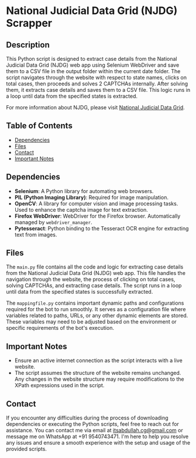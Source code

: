 # National Judicial Data Grid (NJDG) Scrapper

## Description

This Python script is designed to extract case details from the National Judicial Data Grid (NJDG) web app using Selenium WebDriver and save them to a CSV file in the output folder within the current date folder. The script navigates through the website with respect to state names, clicks on total cases, then proceeds and solves 2 CAPTCHAs internally. After solving them, it extracts case details and saves them to a CSV file. This logic runs in a loop until data from the specified states is extracted.

For more information about NJDG, please visit [National Judicial Data Grid](https://njdg.ecourts.gov.in/).


## Table of Contents

- [Dependencies](#dependencies)
- [Files](#files)
- [Contact](#contact)
- [Important Notes](#important-notes)

## Dependencies

- **Selenium**: A Python library for automating web browsers.
- **PIL (Python Imaging Library)**: Required for image manipulation.
- **OpenCV**: A library for computer vision and image processing tasks. Used to enhance the captcha image for text extraction.
- **Firefox WebDriver**: WebDriver for the Firefox browser. Automatically managed by `webdriver_manager`.
- **Pytesseract**: Python binding to the Tesseract OCR engine for extracting text from images.


## Files

The `main.py` file contains all the code and logic for extracting case details from the National Judicial Data Grid (NJDG) web app. This file handles the navigation through the website, the process of clicking on total cases, solving CAPTCHAs, and extracting case details. The script runs in a loop until data from the specified states is successfully extracted.

The `mappingfile.py` contains important dynamic paths and configurations required for the bot to run smoothly. It serves as a configuration file where variables related to paths, URLs, or any other dynamic elements are stored. These variables may need to be adjusted based on the environment or specific requirements of the bot's execution.


## Important Notes

- Ensure an active internet connection as the script interacts with a live website.
- The script assumes the structure of the website remains unchanged. Any changes in the website structure may require modifications to the XPath expressions used in the script.


## Contact

If you encounter any difficulties during the process of downloading dependencies or executing the Python scripts, feel free to reach out for assistance. You can contact me via email at itsabdullah.cg@gmail.com or message me on WhatsApp at +91 9540743471. I'm here to help you resolve any issues and ensure a smooth experience with the setup and usage of the provided scripts.

